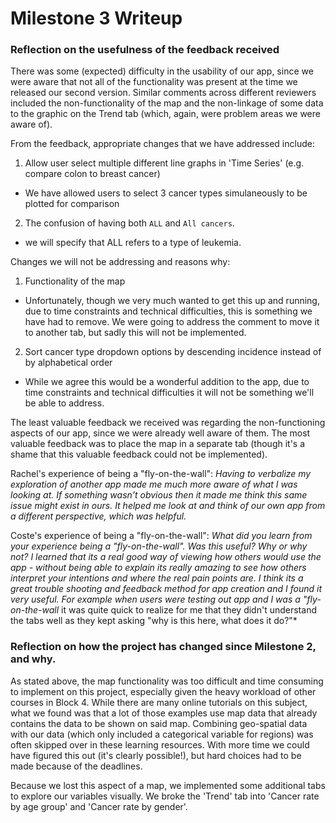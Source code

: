 # Milestone 3 Writeup

### Reflection on the usefulness of the feedback received

There was some (expected) difficulty in the usability of our app, since we were aware that not all of the functionality was present at the time we released our second version. Similar comments across different reviewers included the non-functionality of the map and the non-linkage of some data to the graphic on the Trend tab (which, again, were problem areas we were aware of).

From the feedback, appropriate changes that we have addressed include:
1. Allow user select multiple different line graphs in 'Time Series' (e.g. compare colon to breast cancer)
  - We have allowed users to select 3 cancer types simulaneously to be plotted for comparison
2. The confusion of having both `ALL` and `All cancers`.
  - we will specify that ALL refers to a type of leukemia.

Changes we will not be addressing and reasons why:
1. Functionality of the map
  - Unfortunately, though we very much wanted to get this up and running, due to time constraints and technical difficulties, this is something we have had to remove. We were going to address the comment to move it to another tab, but sadly this will not be implemented.
2. Sort cancer type dropdown options by descending incidence instead of by alphabetical order
  - While we agree this would be a wonderful addition to the app, due to time constraints and technical difficulties it will not be something we'll be able to address.

The least valuable feedback we received was regarding the non-functioning aspects of our app, since we were already well aware of them. The most valuable feedback was to place the map in a separate tab (though it's a shame that this valuable feedback could not be implemented).

Rachel's experience of being a "fly-on-the-wall":
*Having to verbalize my exploration of another app made me much more aware of what I was looking at. If something wasn't obvious then it made me think this same issue might exist in ours. It helped me look at and think of our own app from a different perspective, which was helpful.*

Coste's experience of being a "fly-on-the-wall":
*What did you learn from your experience being a "fly-on-the-wall". Was this useful? Why or why not?*
*I learned that its a real good way of viewing how others would use the app - without being able to explain its really amazing to see how others interpret your intentions and where the real pain points are. I think its a great trouble shooting and feedback method for app creation and I found it very useful. For example when users were testing out app and I was a "fly-on-the-wall* it was quite quick to realize for me that they didn't understand the tabs well as they kept asking "why is this here, what does it do?"*


### Reflection on how the project has changed since Milestone 2, and why.

As stated above, the map functionality was too difficult and time consuming to implement on this project, especially given the heavy workload of other courses in Block 4. While there are many online tutorials on this subject, what we found was that a lot of those examples use map data that already contains the data to be shown on said map. Combining geo-spatial data with our data (which only included a categorical variable for regions) was often skipped over in these learning resources. With more time we could have figured this out (it's clearly possible!), but hard choices had to be made because of the deadlines.

Because we lost this aspect of a map, we implemented some additional tabs to explore our variables visually. We broke the 'Trend' tab into 'Cancer rate by age group' and 'Cancer rate by gender'.
